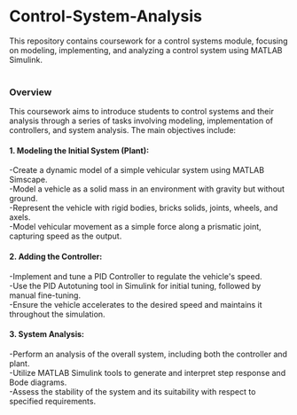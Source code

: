 # Control-System-Analysis
This repository contains coursework for a control systems module, focusing on modeling, implementing, and analyzing a control system using MATLAB Simulink.
<br/>
<br/>
<H3>Overview</H3>
This coursework aims to introduce students to control systems and their analysis through a series of tasks involving modeling, implementation of controllers, and system analysis. The main objectives include:
<br/>
<H4>1. Modeling the Initial System (Plant):</H4>
-Create a dynamic model of a simple vehicular system using MATLAB Simscape.
<br/>
-Model a vehicle as a solid mass in an environment with gravity but without ground.
<br/>
-Represent the vehicle with rigid bodies, bricks solids, joints, wheels, and axels.
<br/>
-Model vehicular movement as a simple force along a prismatic joint, capturing speed as the output.
<br/>
<H4>2. Adding the Controller:</H4>
-Implement and tune a PID Controller to regulate the vehicle's speed.
<br/>
-Use the PID Autotuning tool in Simulink for initial tuning, followed by manual fine-tuning.
<br/>
-Ensure the vehicle accelerates to the desired speed and maintains it throughout the simulation.
<br/>
<H4>3. System Analysis:</H4>
-Perform an analysis of the overall system, including both the controller and plant.
<br/>
-Utilize MATLAB Simulink tools to generate and interpret step response and Bode diagrams.
<br/>
-Assess the stability of the system and its suitability with respect to specified requirements.
<br/>
